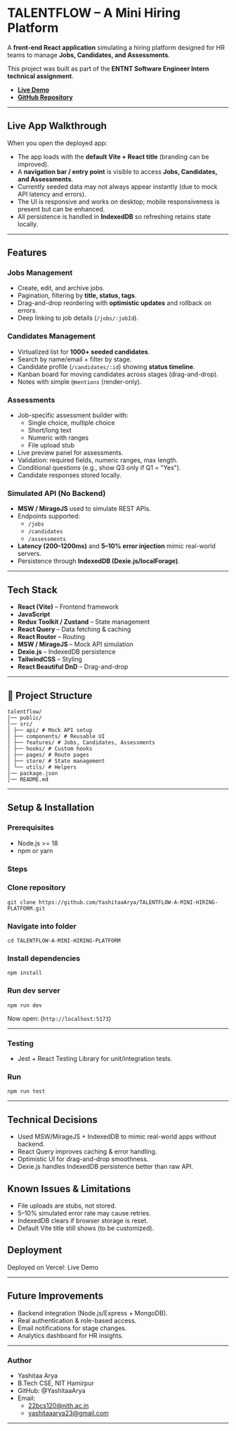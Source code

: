 # TALENTFLOW – A Mini Hiring Platform  

A **front-end React application** simulating a hiring platform designed for HR teams to manage **Jobs, Candidates, and Assessments**.  

This project was built as part of the **ENTNT Software Engineer Intern technical assignment**.  

- [**Live Demo**](https://talentflow-a-mini-hiring-platform-virid.vercel.app/)  
- [**GitHub Repository**](https://github.com/YashitaaArya/TALENTFLOW-A-MINI-HIRING-PLATFORM)

---

## Live App Walkthrough  

When you open the deployed app:  
- The app loads with the **default Vite + React title** (branding can be improved).  
- A **navigation bar / entry point** is visible to access **Jobs, Candidates, and Assessments**.  
- Currently seeded data may not always appear instantly (due to mock API latency and errors).  
- The UI is responsive and works on desktop; mobile responsiveness is present but can be enhanced.  
- All persistence is handled in **IndexedDB** so refreshing retains state locally.  

---

## Features  

### Jobs Management  
- Create, edit, and archive jobs.  
- Pagination, filtering by **title, status, tags**.  
- Drag-and-drop reordering with **optimistic updates** and rollback on errors.  
- Deep linking to job details (`/jobs/:jobId`).  

### Candidates Management  
- Virtualized list for **1000+ seeded candidates**.  
- Search by name/email + filter by stage.  
- Candidate profile (`/candidates/:id`) showing **status timeline**.  
- Kanban board for moving candidates across stages (drag-and-drop).  
- Notes with simple `@mentions` (render-only).  

### Assessments  
- Job-specific assessment builder with:  
  - Single choice, multiple choice  
  - Short/long text  
  - Numeric with ranges  
  - File upload stub  
- Live preview panel for assessments.  
- Validation: required fields, numeric ranges, max length.  
- Conditional questions (e.g., show Q3 only if Q1 = "Yes").  
- Candidate responses stored locally.  

### Simulated API (No Backend)  
- **MSW / MirageJS** used to simulate REST APIs.  
- Endpoints supported:  
  - `/jobs`  
  - `/candidates`  
  - `/assessments`  
- **Latency (200–1200ms)** and **5–10% error injection** mimic real-world servers.  
- Persistence through **IndexedDB (Dexie.js/localForage)**.  

---

## Tech Stack  

- **React (Vite)** – Frontend framework  
- **JavaScript**  
- **Redux Toolkit / Zustand** – State management  
- **React Query** – Data fetching & caching  
- **React Router** – Routing  
- **MSW / MirageJS** – Mock API simulation  
- **Dexie.js** – IndexedDB persistence  
- **TailwindCSS** – Styling  
- **React Beautiful DnD** – Drag-and-drop  

---

## 📂 Project Structure  

```
talentflow/
│── public/
│── src/
│ ├── api/ # Mock API setup
│ ├── components/ # Reusable UI
│ ├── features/ # Jobs, Candidates, Assessments
│ ├── hooks/ # Custom hooks
│ ├── pages/ # Route pages
│ ├── store/ # State management
│ └── utils/ # Helpers
│── package.json
│── README.md
```

---

## Setup & Installation  

### Prerequisites  
- Node.js >= 18  
- npm or yarn  

### Steps  

### Clone repository
```
git clone https://github.com/YashitaaArya/TALENTFLOW-A-MINI-HIRING-PLATFORM.git
```
### Navigate into folder
```
cd TALENTFLOW-A-MINI-HIRING-PLATFORM
```
### Install dependencies
```
npm install
```
### Run dev server
```
npm run dev
```

Now open:
(`http://localhost:5173`)

---

### Testing
- Jest + React Testing Library for unit/integration tests.

### Run
``` npm run test ```

---

## Technical Decisions

- Used MSW/MirageJS + IndexedDB to mimic real-world apps without backend.
- React Query improves caching & error handling.
- Optimistic UI for drag-and-drop smoothness.
- Dexie.js handles IndexedDB persistence better than raw API.

## Known Issues & Limitations
- File uploads are stubs, not stored.
- 5–10% simulated error rate may cause retries.
- IndexedDB clears if browser storage is reset.
- Default Vite title still shows (to be customized).

## Deployment

Deployed on Vercel: Live Demo

---

## Future Improvements
- Backend integration (Node.js/Express + MongoDB).
- Real authentication & role-based access.
- Email notifications for stage changes.
- Analytics dashboard for HR insights.

---

### Author

- Yashitaa Arya
- B.Tech CSE, NIT Hamirpur
- GitHub: @YashitaaArya
- Email:
    - 22bcs120@nith.ac.in
    - yashitaaarya23@gmail.com 
---
